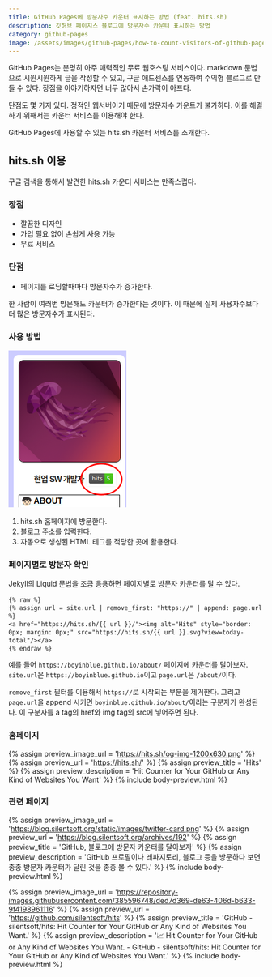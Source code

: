 ```yaml
---
title: GitHub Pages에 방문자수 카운터 표시하는 방법 (feat. hits.sh)
description: 깃허브 페이지스 블로그에 방문자수 카운터 표시하는 방법
category: github-pages
image: /assets/images/github-pages/how-to-count-visitors-of-github-pages.png
---
```


GitHub Pages는 분명히 아주 매력적인 무료 웹호스팅 서비스이다. 
markdown 문법으로 시원시원하게 글을 작성할 수 있고, 
구글 애드센스를 연동하여 수익형 블로그로 만들 수 있다. 
장점을 이야기하자면 너무 많아서 손가락이 아프다. 


단점도 몇 가지 있다. 
정적인 웹서버이기 때문에 방문자수 카운트가 불가하다. 
이를 해결하기 위해서는 카운터 서비스를 이용해야 한다. 


GitHub Pages에 사용할 수 있는 hits.sh 카운터 서비스를 소개한다. 


hits.sh 이용
---

구글 검색을 통해서 발견한 hits.sh 카운터 서비스는 만족스럽다. 

### 장점
- 깔끔한 디자인
- 가입 필요 없이 손쉽게 사용 가능
- 무료 서비스

### 단점
- 페이지를 로딩할때마다 방문자수가 증가한다.

한 사람이 여러번 방문해도 카운터가 증가한다는 것이다. 
이 때문에 실제 사용자수보다 더 많은 방문자수가 표시된다. 

### 사용 방법
![hits.sh 카운터 서비스 이용 방법](/assets/images/github-pages/how-to-count-visitors-of-github-pages.png 'hits.sh 카운터 서비스 이용 방법')

1. hits.sh 홈페이지에 방문한다. 
2. 블로그 주소를 입력한다.
3. 자동으로 생성된 HTML 테그를 적당한 곳에 활용한다. 

### 페이지별로 방문자 확인
Jekyll의 Liquid 문법을 조금 응용하면 페이지별로 방문자 카운터를 달 수 있다. 

```
{% raw %}
{% assign url = site.url | remove_first: "https://" | append: page.url %}
<a href="https://hits.sh/{{ url }}/"><img alt="Hits" style="border: 0px; margin: 0px;" src="https://hits.sh/{{ url }}.svg?view=today-total"/></a>
{% endraw %}
```

예를 들어 `https://boyinblue.github.io/about/` 페이지에 카운터를 달아보자. 
`site.url`은 `https://boyinblue.github.io`이고 `page.url`은 `/about/`이다. 


`remove_first` 필터를 이용해서 `https://`로 시작되는 부분을 제거한다. 
그리고 `page.url`을 append 시키면 `boyinblue.github.io/about/`이라는 구분자가 완성된다. 
이 구분자를 a tag의 href와 img tag의 src에 넣어주면 된다. 


### 홈페이지
{% assign preview_image_url = 'https://hits.sh/og-img-1200x630.png' %}
{% assign preview_url = 'https://hits.sh/' %}
{% assign preview_title = 'Hits' %}
{% assign preview_description = 'Hit Counter for Your GitHub or Any Kind of Websites You Want' %}
{% include body-preview.html %}

### 관련 페이지
{% assign preview_image_url = 'https://blog.silentsoft.org/static/images/twitter-card.png' %}
{% assign preview_url = 'https://blog.silentsoft.org/archives/192' %}
{% assign preview_title = 'GitHub, 블로그에 방문자 카운터를 달아보자' %}
{% assign preview_description = 'GitHub 프로필이나 레파지토리, 블로그 등을 방문하다 보면 종종 방문자 카운터가 달린 것을 종종 볼 수 있다.' %}
{% include body-preview.html %}

{% assign preview_image_url = 'https://repository-images.githubusercontent.com/385596748/ded7d369-de63-406d-b633-9f4198961116' %}
{% assign preview_url = 'https://github.com/silentsoft/hits' %}
{% assign preview_title = 'GitHub - silentsoft/hits: Hit Counter for Your GitHub or Any Kind of Websites You Want.' %}
{% assign preview_description = ':chart_with_upwards_trend: Hit Counter for Your GitHub or Any Kind of Websites You Want. - GitHub - silentsoft/hits: Hit Counter for Your GitHub or Any Kind of Websites You Want.' %}
{% include body-preview.html %}
